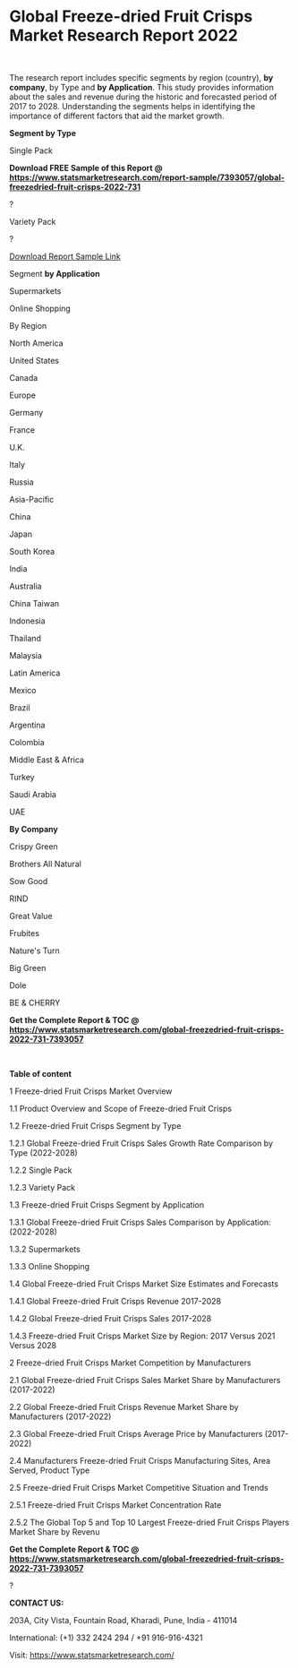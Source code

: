 <h1>Global Freeze-dried Fruit Crisps Market Research Report 2022</h1><br/><p>The research report includes specific segments by region (country), <strong>by company</strong>, by Type and <strong>by Application</strong>. This study provides information about the sales and revenue during the historic and forecasted period of 2017 to 2028. Understanding the segments helps in identifying the importance of different factors that aid the market growth.</p>
 
 
 
 <p><strong>Segment by Type</strong></p>
 
 
 
 <p>Single Pack</p>
 
 
 
 <div><b>Download FREE Sample of this Report @ <a href="https://www.statsmarketresearch.com/download-free-sample/7393057/global-freezedried-fruit-crisps-2022-731">https://www.statsmarketresearch.com/report-sample/7393057/global-freezedried-fruit-crisps-2022-731</a></b></div>
 
 
 
 <p>? </p>
 
 
 
 <p>Variety Pack</p>
 
 
 
 <p>? </p>
 
 
 
 <p><a href="https://www.statsmarketresearch.com/download-free-sample/7393057/global-freezedried-fruit-crisps-2022-731">Download Report Sample Link</a></p>
 
 
 
 <p>Segment <strong>by Application</strong></p>
 
 
 
 <p>Supermarkets</p>
 
 
 
 <p>Online Shopping</p>
 
 
 
 <p>By Region</p>
 
 
 
 <p>North America</p>
 
 
 
 <p>United States</p>
 
 
 
 <p>Canada</p>
 
 
 
 <p>Europe</p>
 
 
 
 <p>Germany</p>
 
 
 
 <p>France</p>
 
 
 
 <p>U.K.</p>
 
 
 
 <p>Italy</p>
 
 
 
 <p>Russia</p>
 
 
 
 <p>Asia-Pacific</p>
 
 
 
 <p>China</p>
 
 
 
 <p>Japan</p>
 
 
 
 <p>South Korea</p>
 
 
 
 <p>India</p>
 
 
 
 <p>Australia</p>
 
 
 
 <p>China Taiwan</p>
 
 
 
 <p>Indonesia</p>
 
 
 
 <p>Thailand</p>
 
 
 
 <p>Malaysia</p>
 
 
 
 <p>Latin America</p>
 
 
 
 <p>Mexico</p>
 
 
 
 <p>Brazil</p>
 
 
 
 <p>Argentina</p>
 
 
 
 <p>Colombia</p>
 
 
 
 <p>Middle East & Africa</p>
 
 
 
 <p>Turkey</p>
 
 
 
 <p>Saudi Arabia</p>
 
 
 
 <p>UAE</p>
 
 
 
 <p><strong>By Company</strong></p>
 
 
 
 <p>Crispy Green</p>
 
 
 
 <p>Brothers All Natural</p>
 
 
 
 <p>Sow Good</p>
 
 
 
 <p>RIND</p>
 
 
 
 <p>Great Value</p>
 
 
 
 <p>Frubites</p>
 
 
 
 <p>Nature&#39;s Turn</p>
 
 
 
 <p>Big Green</p>
 
 
 
 <p>Dole</p>
 
 
 
 <p>BE & CHERRY</p>
 
 
 
 <div><b>Get the Complete Report & TOC @ <a href="https://www.statsmarketresearch.com/global-freezedried-fruit-crisps-2022-731-7393057">https://www.statsmarketresearch.com/global-freezedried-fruit-crisps-2022-731-7393057</a></b></div>
 
 
 
 <p><br />
 
 <b>Table of content</b></p>
 
 
 
 <p>1 Freeze-dried Fruit Crisps Market Overview<br />
 
 1.1 Product Overview and Scope of Freeze-dried Fruit Crisps<br />
 
 1.2 Freeze-dried Fruit Crisps Segment by Type<br />
 
 1.2.1 Global Freeze-dried Fruit Crisps Sales Growth Rate Comparison by Type (2022-2028)<br />
 
 1.2.2 Single Pack<br />
 
 1.2.3 Variety Pack<br />
 
 1.3 Freeze-dried Fruit Crisps Segment by Application<br />
 
 1.3.1 Global Freeze-dried Fruit Crisps Sales Comparison by Application: (2022-2028)<br />
 
 1.3.2 Supermarkets<br />
 
 1.3.3 Online Shopping<br />
 
 1.4 Global Freeze-dried Fruit Crisps Market Size Estimates and Forecasts<br />
 
 1.4.1 Global Freeze-dried Fruit Crisps Revenue 2017-2028<br />
 
 1.4.2 Global Freeze-dried Fruit Crisps Sales 2017-2028<br />
 
 1.4.3 Freeze-dried Fruit Crisps Market Size by Region: 2017 Versus 2021 Versus 2028<br />
 
 2 Freeze-dried Fruit Crisps Market Competition by Manufacturers<br />
 
 2.1 Global Freeze-dried Fruit Crisps Sales Market Share by Manufacturers (2017-2022)<br />
 
 2.2 Global Freeze-dried Fruit Crisps Revenue Market Share by Manufacturers (2017-2022)<br />
 
 2.3 Global Freeze-dried Fruit Crisps Average Price by Manufacturers (2017-2022)<br />
 
 2.4 Manufacturers Freeze-dried Fruit Crisps Manufacturing Sites, Area Served, Product Type<br />
 
 2.5 Freeze-dried Fruit Crisps Market Competitive Situation and Trends<br />
 
 2.5.1 Freeze-dried Fruit Crisps Market Concentration Rate<br />
 
 2.5.2 The Global Top 5 and Top 10 Largest Freeze-dried Fruit Crisps Players Market Share by Revenu</p>
 
 
 
 <div><b>Get the Complete Report & TOC @ <a href="https://www.statsmarketresearch.com/global-freezedried-fruit-crisps-2022-731-7393057">https://www.statsmarketresearch.com/global-freezedried-fruit-crisps-2022-731-7393057</a></b></div>
 
 
 
 <p>? </p>
 
 
 
 <p><b>CONTACT US:</b><br />
 
 203A, City Vista, Fountain Road, Kharadi, Pune, India - 411014<br />
 
 International: (+1) 332 2424 294 / +91 916-916-4321<br />
 
 Visit: <a href="https://www.statsmarketresearch.com/">https://www.statsmarketresearch.com/</a></p>